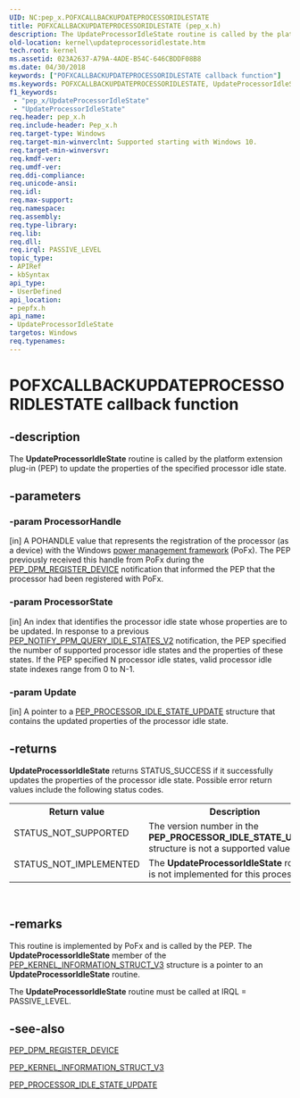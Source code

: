 ```yaml
---
UID: NC:pep_x.POFXCALLBACKUPDATEPROCESSORIDLESTATE
title: POFXCALLBACKUPDATEPROCESSORIDLESTATE (pep_x.h)
description: The UpdateProcessorIdleState routine is called by the platform extension plug-in (PEP) to update the properties of the specified processor idle state.
old-location: kernel\updateprocessoridlestate.htm
tech.root: kernel
ms.assetid: 023A2637-A79A-4ADE-B54C-646CBDDF08B8
ms.date: 04/30/2018
keywords: ["POFXCALLBACKUPDATEPROCESSORIDLESTATE callback function"]
ms.keywords: POFXCALLBACKUPDATEPROCESSORIDLESTATE, UpdateProcessorIdleState, UpdateProcessorIdleState routine [Kernel-Mode Driver Architecture], kernel.updateprocessoridlestate, pepfx/UpdateProcessorIdleState
f1_keywords:
 - "pep_x/UpdateProcessorIdleState"
 - "UpdateProcessorIdleState"
req.header: pep_x.h
req.include-header: Pep_x.h
req.target-type: Windows
req.target-min-winverclnt: Supported starting with Windows 10.
req.target-min-winversvr: 
req.kmdf-ver: 
req.umdf-ver: 
req.ddi-compliance: 
req.unicode-ansi: 
req.idl: 
req.max-support: 
req.namespace: 
req.assembly: 
req.type-library: 
req.lib: 
req.dll: 
req.irql: PASSIVE_LEVEL
topic_type:
- APIRef
- kbSyntax
api_type:
- UserDefined
api_location:
- pepfx.h
api_name:
- UpdateProcessorIdleState
targetos: Windows
req.typenames: 
---
```


# POFXCALLBACKUPDATEPROCESSORIDLESTATE callback function


## -description


The <b>UpdateProcessorIdleState</b> routine is called by the platform extension plug-in (PEP) to update the properties of the specified processor idle state.


## -parameters




### -param ProcessorHandle 
[in]
A POHANDLE value that represents the registration of the processor (as a device) with the Windows <a href="https://docs.microsoft.com/windows-hardware/drivers/ddi/index">power management framework</a> (PoFx). The PEP previously received this handle from PoFx during the <a href="https://docs.microsoft.com/windows-hardware/drivers/ddi/pepfx/ns-pepfx-_pep_register_crashdump_device">PEP_DPM_REGISTER_DEVICE</a> notification that informed the PEP that the processor had been registered with PoFx.


### -param ProcessorState 
[in]
An index that identifies the processor idle state whose properties are to be updated. In response to a previous <a href="https://docs.microsoft.com/windows-hardware/drivers/ddi/pepfx/ns-pepfx-_pep_ppm_query_idle_states_v2">PEP_NOTIFY_PPM_QUERY_IDLE_STATES_V2</a> notification, the PEP specified the number of supported processor idle states and the properties of these states. If the PEP specified N processor idle states, valid processor idle state indexes range from 0 to N-1.


### -param Update 
[in]
A pointer to a <a href="https://docs.microsoft.com/windows-hardware/drivers/ddi/pepfx/ns-pepfx-_pep_processor_idle_state_update">PEP_PROCESSOR_IDLE_STATE_UPDATE</a> structure that contains the updated properties of the processor idle state.


## -returns



<b>UpdateProcessorIdleState</b> returns STATUS_SUCCESS if it successfully updates the properties of the processor idle state. Possible error return values include the following status codes.

<table>
<tr>
<th>Return value</th>
<th>Description</th>
</tr>
<tr>
<td width="40%">
<dl>
<dt>STATUS_NOT_SUPPORTED</dt>
</dl>
</td>
<td width="60%">
The version number in the <b>PEP_PROCESSOR_IDLE_STATE_UPDATE</b> structure is not a supported value.

</td>
</tr>
<tr>
<td width="40%">
<dl>
<dt>STATUS_NOT_IMPLEMENTED</dt>
</dl>
</td>
<td width="60%">
The <b>UpdateProcessorIdleState</b> routine is not implemented for this processor.

</td>
</tr>
</table>
 




## -remarks



This routine is implemented by PoFx and is called by the PEP. The <b>UpdateProcessorIdleState</b> member of the <a href="https://docs.microsoft.com/windows-hardware/drivers/ddi/pepfx/ns-pepfx-_pep_kernel_information_struct_v3">PEP_KERNEL_INFORMATION_STRUCT_V3</a> structure is a pointer to an <b>UpdateProcessorIdleState</b> routine.

The <b>UpdateProcessorIdleState</b> routine must be called at IRQL = PASSIVE_LEVEL.




## -see-also




<a href="https://docs.microsoft.com/windows-hardware/drivers/ddi/pepfx/ns-pepfx-_pep_register_crashdump_device">PEP_DPM_REGISTER_DEVICE</a>



<a href="https://docs.microsoft.com/windows-hardware/drivers/ddi/pepfx/ns-pepfx-_pep_kernel_information_struct_v3">PEP_KERNEL_INFORMATION_STRUCT_V3</a>



<a href="https://docs.microsoft.com/windows-hardware/drivers/ddi/pepfx/ns-pepfx-_pep_processor_idle_state_update">PEP_PROCESSOR_IDLE_STATE_UPDATE</a>
 

 

